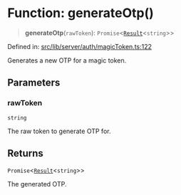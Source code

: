 # Function: generateOtp()

> **generateOtp**(`rawToken`): `Promise`\<[`Result`](../../../../util/error/type-aliases/Result.md)\<`string`\>\>

Defined in: [src/lib/server/auth/magicToken.ts:122](https://github.com/andrewski04/SvelteKit-Template/blob/9ffac812183d006906d6dfaaa45d8940033328db/src/lib/server/auth/magicToken.ts#L122)

Generates a new OTP for a magic token.

## Parameters

### rawToken

`string`

The raw token to generate OTP for.

## Returns

`Promise`\<[`Result`](../../../../util/error/type-aliases/Result.md)\<`string`\>\>

The generated OTP.
